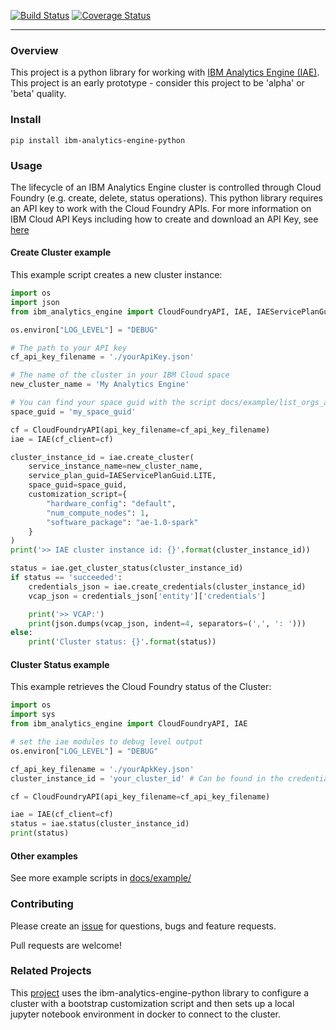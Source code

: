 
[![Build Status](https://travis-ci.org/snowch/ibm-analytics-engine-python.svg?branch=master)](https://travis-ci.org/snowch/ibm-analytics-engine-python)
[![Coverage Status](https://img.shields.io/coveralls/coveralls-clients/coveralls-python/master.svg?style=flat-square)](https://coveralls.io/r/snowch/ibm-analytics-engine-python)

----

### Overview

This project is a python library for working with [IBM Analytics Engine (IAE)](https://console.bluemix.net/docs/services/AnalyticsEngine/index.html).  This project is an early prototype - consider this project to be 'alpha' or 'beta' quality.

### Install

```
pip install ibm-analytics-engine-python
```

### Usage

The lifecycle of an IBM Analytics Engine cluster is controlled through Cloud Foundry (e.g. create, delete, status operations).  This python library requires an API key to work with the Cloud Foundry APIs.  For more information on IBM Cloud API Keys including how to create and download an API Key, see [here](https://console.bluemix.net/docs/iam/userid_keys.html#userapikey)

#### Create Cluster example

This example script creates a new cluster instance:

```python
import os
import json
from ibm_analytics_engine import CloudFoundryAPI, IAE, IAEServicePlanGuid

os.environ["LOG_LEVEL"] = "DEBUG"

# The path to your API key
cf_api_key_filename = './yourApiKey.json'

# The name of the cluster in your IBM Cloud space
new_cluster_name = 'My Analytics Engine'

# You can find your space guid with the script docs/example/list_orgs_and_spaces.py
space_guid = 'my_space_guid'

cf = CloudFoundryAPI(api_key_filename=cf_api_key_filename)
iae = IAE(cf_client=cf)

cluster_instance_id = iae.create_cluster(
    service_instance_name=new_cluster_name,
    service_plan_guid=IAEServicePlanGuid.LITE,
    space_guid=space_guid,
    customization_script={
        "hardware_config": "default",
        "num_compute_nodes": 1,
        "software_package": "ae-1.0-spark"
    }
)
print('>> IAE cluster instance id: {}'.format(cluster_instance_id))

status = iae.get_cluster_status(cluster_instance_id)
if status == 'succeeded':
    credentials_json = iae.create_credentials(cluster_instance_id)
    vcap_json = credentials_json['entity']['credentials']

    print('>> VCAP:')
    print(json.dumps(vcap_json, indent=4, separators=(',', ': ')))
else:
    print('Cluster status: {}'.format(status))
```

#### Cluster Status example

This example retrieves the Cloud Foundry status of the Cluster:

```python
import os
import sys
from ibm_analytics_engine import CloudFoundryAPI, IAE

# set the iae modules to debug level output
os.environ["LOG_LEVEL"] = "DEBUG"

cf_api_key_filename = './yourApkKey.json'
cluster_instance_id = 'your_cluster_id' # Can be found in the credentials json

cf = CloudFoundryAPI(api_key_filename=cf_api_key_filename)

iae = IAE(cf_client=cf)
status = iae.status(cluster_instance_id)
print(status)
```

#### Other examples

See more example scripts in [docs/example/](docs/example/)

### Contributing

Please create an [issue](https://github.com/snowch/ibm-analytics-engine-python/issues) for questions, bugs and feature requests.

Pull requests are welcome!

### Related Projects

This [project](https://git.ng.bluemix.net/chris.snow/iae-spark-package-customization-example/tree/master) uses the ibm-analytics-engine-python library to configure a cluster with a bootstrap customization script and then sets up a local jupyter notebook environment in docker to connect to the cluster.

